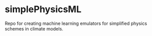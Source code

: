 # simplePhysicsML
Repo for creating machine learning emulators for simplified physics schemes in climate models.
